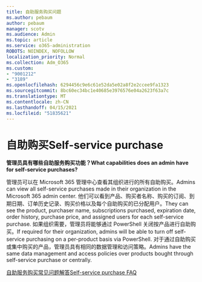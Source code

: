```yaml
---
title: 自助服务购买问题
ms.author: pebaum
author: pebaum
manager: scotv
ms.audience: Admin
ms.topic: article
ms.service: o365-administration
ROBOTS: NOINDEX, NOFOLLOW
localization_priority: Normal
ms.collection: Adm_O365
ms.custom:
- "9001212"
- "3189"
ms.openlocfilehash: 6294456c9e6c61e52da5e02a8f2e2ccee9fa1323
ms.sourcegitcommit: 8bc60ec34bc1e40685e3976576e04a2623f63a7c
ms.translationtype: MT
ms.contentlocale: zh-CN
ms.lasthandoff: 04/15/2021
ms.locfileid: "51835621"
---
```

# <a name="self-service-purchase"></a><span data-ttu-id="d9e4a-102">自助购买</span><span class="sxs-lookup"><span data-stu-id="d9e4a-102">Self-service purchase</span></span>

<span data-ttu-id="d9e4a-103">**管理员具有哪些自助服务购买功能？**</span><span class="sxs-lookup"><span data-stu-id="d9e4a-103">**What capabilities does an admin have for self-service purchases?**</span></span>

<span data-ttu-id="d9e4a-104">管理员可以在 Microsoft 365 管理中心查看其组织进行的所有自助购买。</span><span class="sxs-lookup"><span data-stu-id="d9e4a-104">Admins can view all self-service purchases made in their organization in the Microsoft 365 admin center.</span></span> <span data-ttu-id="d9e4a-105">他们可以看到产品、购买者名称、购买的订阅、到期日期、订单历史记录、购买价格以及每个自助购买的已分配用户。</span><span class="sxs-lookup"><span data-stu-id="d9e4a-105">They can see the product, purchaser name, subscriptions purchased, expiration date, order history, purchase price, and assigned users for each self-service purchase.</span></span>  <span data-ttu-id="d9e4a-106">如果组织需要，管理员将能够通过 PowerShell 关闭按产品进行自助购买。</span><span class="sxs-lookup"><span data-stu-id="d9e4a-106">If required for their organization, admins will be able to turn off self-service purchasing on a per-product basis via PowerShell.</span></span>  <span data-ttu-id="d9e4a-107">对于通过自助购买或集中购买的产品，管理员具有相同的数据管理和访问策略。</span><span class="sxs-lookup"><span data-stu-id="d9e4a-107">Admins have the same data management and access policies over products bought through self-service purchase or centrally.</span></span>

[<span data-ttu-id="d9e4a-108">自助服务购买常见问题解答</span><span class="sxs-lookup"><span data-stu-id="d9e4a-108">Self-service purchase FAQ</span></span>](https://aka.ms/self-service-purchase-faq)

